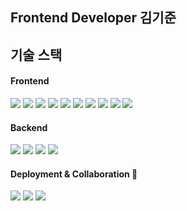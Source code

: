 <div align=""><h2>Frontend Developer 김기준</h1></div>

<div align=""> 

</div>

<div align=""><h2>기술 스택</h2></div>

<div align=""><h4>Frontend</h4></div>
<div align=""> 
  <img src="https://img.shields.io/badge/HTML-E34F26?style=for-the-badge&logo=html5&logoColor=white"> 
  <img src="https://img.shields.io/badge/CSS-1572B6?style=for-the-badge&logo=css3&logoColor=white"> 
  <img src="https://img.shields.io/badge/JavaScript-F7DF1E?style=for-the-badge&logo=javascript&logoColor=black"> 
  <img src="https://img.shields.io/badge/TypeScript-3178C6?style=for-the-badge&logo=typescript&logoColor=white">
  <img src="https://img.shields.io/badge/React-61DAFB?style=for-the-badge&logo=react&logoColor=black">
  <img src="https://img.shields.io/badge/Next.js-000000?style=for-the-badge&logo=next.js&logoColor=white"> 
  <img src="https://img.shields.io/badge/React Query-FF4154?style=for-the-badge&logo=react-query&logoColor=white"> 
  <img src="https://img.shields.io/badge/Redux-764ABC?style=for-the-badge&logo=redux&logoColor=white"> 
  <img src="https://img.shields.io/badge/Recoil-007AF4?style=for-the-badge&logo=recoil&logoColor=white">
  <img src="https://img.shields.io/badge/Tailwind CSS-06B6D4?style=for-the-badge&logo=tailwindcss&logoColor=white"> 
</div>

<div align=""><h4>Backend</h4></div>
<div align=""> 
  <img src="https://img.shields.io/badge/Node.js-339933?style=for-the-badge&logo=node.js&logoColor=white"> 
  <img src="https://img.shields.io/badge/MongoDB-47A248?style=for-the-badge&logo=mongodb&logoColor=white"> 
  <img src="https://img.shields.io/badge/PostgreSQL-4169E1?style=for-the-badge&logo=postgresql&logoColor=white">
  <img src="https://img.shields.io/badge/Vercel-000000?style=for-the-badge&logo=vercel&logoColor=white">
</div>

<div align=""><h4>Deployment & Collaboration 🚀</h4></div>
<div align=""> 
  <img src="https://img.shields.io/badge/AWS EC2-232F3E?style=for-the-badge&logo=amazonaws&logoColor=white">
  <img src="https://img.shields.io/badge/Vercel-000000?style=for-the-badge&logo=vercel&logoColor=white"> 
  <img src="https://img.shields.io/badge/Jira-0052CC?style=for-the-badge&logo=jira&logoColor=white">
</div>

<!--
**ki2183/ki2183** is a ✨ _special_ ✨ repository because its `README.md` (this file) appears on your GitHub profile.

Here are some ideas to get you started:

- 🔭 I’m currently working on ...
- 🌱 I’m currently learning ...
- 👯 I’m looking to collaborate on ...
- 🤔 I’m looking for help with ...
- 💬 Ask me about ...
- 📫 How to reach me: ...
- 😄 Pronouns: ...
- ⚡ Fun fact: ...
-->

